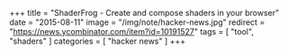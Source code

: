 +++
title = "ShaderFrog - Create and compose shaders in your browser"
date = "2015-08-11"
image = "/img/note/hacker-news.jpg"
redirect = "https://news.ycombinator.com/item?id=10191527"
tags = [ "tool", "shaders" ]
categories = [ "hacker news" ]
+++

